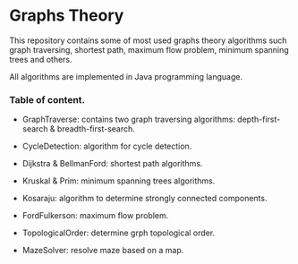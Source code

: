 # Graphs Theory

This repository contains some of most used graphs theory algorithms such graph traversing, shortest path, maximum flow problem, minimum spanning trees and others.

All algorithms are implemented in Java programming language.

### Table of content.

* GraphTraverse: contains two graph traversing algorithms: depth-first-search & breadth-first-search.

* CycleDetection: algorithm for cycle detection.

* Dijkstra & BellmanFord: shortest path algorithms.

* Kruskal & Prim: minimum spanning trees algorithms.

* Kosaraju: algorithm to determine strongly connected components.

* FordFulkerson: maximum flow problem.

* TopologicalOrder: determine grph topological order.

* MazeSolver: resolve maze based on a map.